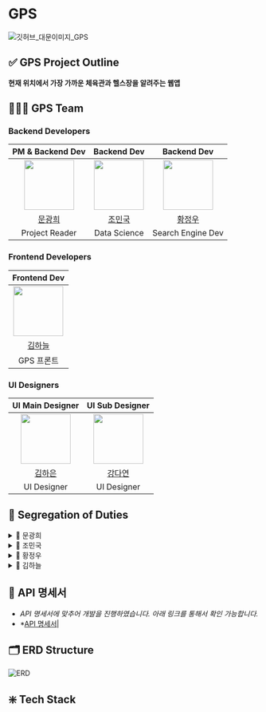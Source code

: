 # GPS


![깃허브_대문이미지_GPS](https://github.com/user-attachments/assets/cc2cd082-44dd-415e-b5e6-d52630289afc)



## ✅ GPS Project Outline

**현재 위치에서 가장 가까운 체육관과 헬스장을 알려주는 웹앱**




## 🙆🏼‍♂️ GPS Team
### Backend Developers
|PM & Backend Dev|Backend Dev|Backend Dev|
|:---:|:---:|:---:|
|<img src="https://avatars.githubusercontent.com/u/94667528?v=4" width="100">|<img src="https://avatars.githubusercontent.com/u/83564922?v=4" width="100">|<img src="https://avatars.githubusercontent.com/u/108311766?v=4" width="100">|
|[문광희](https://github.com/MoonGwangHee)|[조민국](https://github.com/adward27)|[황정우](https://github.com/Tory99)|
|Project Reader|Data Science|Search Engine Dev|

### Frontend Developers
|Frontend Dev|
|:---:|
|<img src="https://avatars.githubusercontent.com/u/101345563?v=4" width="100">|
|[김하늘](https://github.com/Hagill)|
|GPS 프론트|

### UI Designers
|UI Main Designer|UI Sub Designer|
|:---:|:---:|
|<img src="https://avatars.githubusercontent.com/u/101501181?v=4" width="100">|<img src="https://avatars.githubusercontent.com/u/180533821?v=4" width="100">|
|[김하은](https://github.com/HaEunKI)|[강다연](https://github.com/dayeon1022)|
|UI Designer|UI Designer|



## 🚀 Segregation of Duties

<details>
  <summary> 👨 문광희 </summary>

**리뷰 및 커뮤니티 기능 개발**

-  주요 역할 : 리뷰 작성, 댓글 시스템, 사용자 인터렉션 기능 개발
-  필요 기술 : Spring Boot, WebSocket, Restful API, JPA/Hibernate
-  개발 내용 :
-  리뷰 작성 및 조회 API 개발
-  댓글 작성 및 답글 기능 구현
-  리뷰 및 댓글에 대한 실시간 알림 시스템 구축(WebSocket 활용)
-  계정 인증 관련(OAuth2.0 등)[카카오 ㆍ 구글] 구현
-  관리자 페이지 구성(FullStack) 구현
</details>


<details>
  <summary> 👨 조민국 </summary>

**DB 관리 및 지도 API 테스트**

-  주요 역할 : ERD작성, DB구축, 메일 인증 구현
-  필요 기술 : Spring Boot, JPA, MySQL, Redis
-  개발 내용 :
</details>


<details>
  <summary> 👨 황정우 </summary>

**추천 시스템 및 검색 기능 개발**

-  주요 역할 : 사용자 맞춤형 추천 시스템 개발, 고급 검색 기능 구현
-  개발 내용 : 사용자의 리뷰, 선호도 등을 분석하여 개인화된 헬스장 추천 시스템 개발
-  키워드 및 필터 기반의 고급 검색 기능 구현.
-  추천 알고리즘 : 아이템 기반의 협업필터링
</details>


<details>
  <summary> 👨 김하늘 </summary>

**JSP 및 Front 통합**

-  주요 역할 : 백엔드에서 제공하는 데이터를 JSP 페이지에 통합하고, 사용자 인터페이스를 개발
-  필요 기술 : JSP, HTML, CSS, JS , jQuery, AJAX , (JS 라이브러리 등등)
-  개발 내용 :
-  백엔드 API로부터 데이터를 가져와서 JSP 페이지에 동적으로 렌더링
-  UI 디자인 및 구현
-  사용자 입력을 처리하고, 백엔드와 통신하여 데이터 전송 및 수신 (AJAX 사용)
-  리뷰 작성, 댓글 시스템 등 사용자 Interaction 기능 구현
-  검색 기능 및 추천 결과를 JSP 페이지에 표시
</details>


## 📄 API 명세서

-  *API 명세서에 맞추어 개발을 진행하였습니다. 아래 링크를 통해서 확인 가능합니다.*
-  *[API 명세서](https://docs.google.com/spreadsheets/d/1kI0cgY5cfk9ynzWFlbx6ZJ6sjQnQAZhjqAqGpv3Mh2U/edit?pli=1&gid=0#gid=0)|


## 🗂️ ERD Structure

![ERD](https://github.com/user-attachments/assets/f9775516-a0ef-4f47-8a89-07565f620835)


## ❇️ Tech Stack








